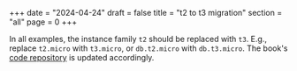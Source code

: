+++
date = "2024-04-24"
draft = false
title = "t2 to t3 migration"
section = "all"
page = 0
+++

In all examples, the instance family `t2` should be replaced with `t3`. E.g., replace `t2.micro` with `t3.micro`, or `db.t2.micro` with `db.t3.micro`. The book's [code repository](https://github.com/AWSinAction/code3) is updated accordingly.
